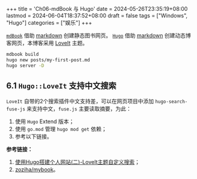 +++
title = 'Ch06-mdBook 与 Hugo'
date = 2024-05-26T23:35:19+08:00
lastmod = 2024-06-04T18:37:52+08:00
draft = false
tags = ["Windows", "Hugo"]
categories = ["娱乐"]
+++

[`mdBook`][1] 借助 [markdown][2] 创建静态图书网页。
[`Hugo`][3] 借助 [markdown][2] 创建动态博客网页，本博客采用 [LoveIt][4] 主题。

[1]: https://github.com/rust-lang/mdBook
[2]: https://markdown.com.cn/
[3]: https://www.gohugo.org/doc/
[4]: https://hugoloveit.com/zh-cn/

```sh
mdbook build
hugo new posts/my-first-post.md
hugo server -D
```

## 6.1 `Hugo::LoveIt` 支持中文搜索

`LoveIt` 自带的2个搜索插件中文支持差，可以在网页项目中添加 `hugo-search-fuse-js` 来支持中文，`fuse.js` 主要读取摘要，为此：

1. 使用 `Hugo` Extend 版本；
2. 使用 `go.mod` 管理 `hugo mod get` 依赖；
3. 参考以下链接。

**参考链接：**
1. [使用Hugo搭建个人网站(二)-LoveIt主题自定义搜索](https://dnwzlx.com/posts/98850c88/#%E4%BF%AE%E6%94%B9%E6%90%9C%E7%B4%A2%E9%A1%B5%E9%9D%A2%E7%9A%84%E6%A0%B7%E5%BC%8F)；
2. [zoziha/mybook](https://github.com/zoziha/mybook)。
